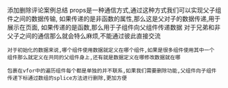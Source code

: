 添加删除评论案例总结
     props是一种通信方式,通过这种方式我们可以实现父子组件之间的数据传输,
    如果传递的是非函数的属性,那么这是父对子的数据传递,用于展示在页面,
    如果传递的是函数,那么用于子组件向父组件传递数据
    对于兄弟和非父子之间的通信那么就会特么麻烦,不能通过彼此直接交流

    对于初始化的数据来说,哪个组件使用数据就定义在哪个组件,如果是很多组件使用其中一个
    组件那么就定义在共同的父组件身上,还有就是数据定义在哪修改数据就在哪

    包裹在vfor中的遍历组件每个都是单独的并不联系,如果我们需要删除功能,父组件向子组件
    传递下标通过数组的splice方法进行删除,更加方便

    

